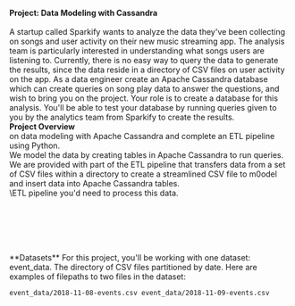 **Project: Data Modeling with Cassandra**  <br><br>
A startup called Sparkify wants to analyze the data they've been collecting on songs and user activity on their new music streaming app. The analysis team is particularly interested in understanding what songs users are listening to. Currently, there is no easy way to query the data to generate the results, since the data reside in a directory of CSV 
files on user activity on the app.
As a data engineer  create an Apache Cassandra database which can create queries on song play data to answer the questions, and wish to bring you on the project. Your role is to create a database for this analysis. You'll be able to test your database by running queries given to you by the analytics team from Sparkify 
to create the results.<br>
**Project Overview** <br>
 on data modeling with Apache Cassandra and complete an ETL pipeline using Python.<br> We  model the  data by creating tables in Apache Cassandra to run queries.
<br>We are provided with part of the ETL pipeline that transfers data from a set of CSV files within a directory to create a streamlined CSV file to m0odel and 
insert data into Apache Cassandra tables.<br>
\ETL pipeline you'd need to process this data. 
<br>
<br>
<br>
<br>
 
<br>
<br>
 **Datasets**
For this project, you'll be working with one dataset: event_data. The directory of CSV files partitioned by date. Here are examples of 
filepaths to two files in the dataset:

`event_data/2018-11-08-events.csv
event_data/2018-11-09-events.csv`
